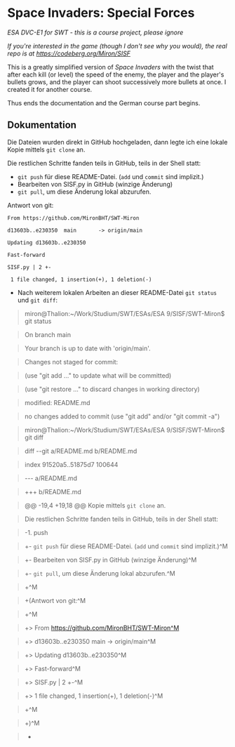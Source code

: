 # Space Invaders: Special Forces

*ESA DVC-E1 for SWT - this is a course project, please ignore*

*If you're interested in the game (though I don't see why you would), the real
repo is at https://codeberg.org/Miron/SISF*

This is a greatly simplified version of *Space Invaders* with the twist that
after each kill (or level) the speed of the enemy, the player and the player's
bullets grows, and the player can shoot successively more bullets at once. I
created it for another course.

Thus ends the documentation and the German course part begins. 

## Dokumentation

Die Dateien wurden direkt in GitHub hochgeladen, dann legte ich eine lokale
Kopie mittels `git clone` an.

Die restlichen Schritte fanden teils in GitHub, teils in der Shell statt:

- `git push` für diese README-Datei. (`add` und `commit` sind implizit.)
- Bearbeiten von SISF.py in GitHub (winzige Änderung)
- `git pull`, um diese Änderung lokal abzurufen.

Antwort von git:

	From https://github.com/MironBHT/SWT-Miron
	
	d13603b..e230350  main       -> origin/main
	
	Updating d13603b..e230350
	
	Fast-forward
	
	SISF.py | 2 +-
	
	 1 file changed, 1 insertion(+), 1 deletion(-)

- Nach weiterem lokalen Arbeiten an dieser README-Datei `git status` und `git diff`:

> miron@Thalion:~/Work/Studium/SWT/ESAs/ESA 9/SISF/SWT-Miron$ git status

> On branch main

> Your branch is up to date with 'origin/main'.

> Changes not staged for commit:

>   (use "git add <file>..." to update what will be committed)

>   (use "git restore <file>..." to discard changes in working directory)

> 	modified:   README.md

> no changes added to commit (use "git add" and/or "git commit -a")

> miron@Thalion:~/Work/Studium/SWT/ESAs/ESA 9/SISF/SWT-Miron$ git diff

> diff --git a/README.md b/README.md

> index 91520a5..51875d7 100644

> --- a/README.md

> +++ b/README.md

> @@ -19,4 +19,18 @@ Kopie mittels `git clone` an.

>  Die restlichen Schritte fanden teils in GitHub, teils in der Shell statt:

> -1. push 

> +- `git push` für diese README-Datei. (`add` und `commit` sind implizit.)^M

> +- Bearbeiten von SISF.py in GitHub (winzige Änderung)^M

> +- `git pull`, um diese Änderung lokal abzurufen.^M

> +^M

> +(Antwort von git:^M

> +^M

> +> From https://github.com/MironBHT/SWT-Miron^M

> +> d13603b..e230350  main       -> origin/main^M

> +> Updating d13603b..e230350^M

> +> Fast-forward^M

> +>  SISF.py | 2 +-^M

> +>  1 file changed, 1 insertion(+), 1 deletion(-)^M

> +^M

> +)^M

> +

